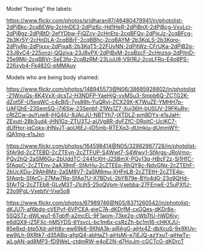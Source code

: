 Model "boxing" the labels: 

https://www.flickr.com/photos/sridharan97/46480479941/in/photolist-2dPjBkc-2cqBEWg-2cHnDE3-2dPjz6c-Hd1HeR-2dPjBnX-2dPjBcg-VxvLcj-2dPjBgz-2dPjBtD-2efYDbw-FiQZcy-2cHnEts-2cqBFQv-2dPjxJz-2cqBFcg-2b3Kr5Y-2cHnDLA-2cqBBrF-2cqBBhc-2cqBAYM-2b3KqLS-2b3Kqro-2dPjyRp-2dPjxxx-2dPjxa8-2b3KqT5-22FUvNN-2dPjtWz-CFrUKa-2dPjB2g-23J8vC4-225onzi-QQziva-23J8vPX-2dPjBxM-2cqBzcF-2cHnzsq-2dPjtnD-25e9Mji-2cqBBVr-SeE3fq-2cqBzRM-23LiuU8-V9i1RJ-2coLFRo-E4o8PS-226xyb4-Fk482G-pMMAuv

Models who are being body shamed:

https://www.flickr.com/photos/148945573@N06/38685928802/in/photolist-21WxuQs-8K4VxX-dcsTJ-H3NDFP-YaeHjQ-vvMSu3-Smpb6Q-ZCTG2K-dZot5F-U5eqWC-c4cBj5-7ys86h-YuQRyj-ZCX29X-K7WuZE-YMHH7p-UAFQhE-23SemSQ-i7i6Sw-23Senbf-21Ws1Z7-Xuj36H-bUSUV-29FKuRy-cRtZCw-quYuw8-jHQ4jU-8JAcJU-NBTYh7-jXTDLZ-pm8DYx-e1sJaH-ZExuti-28b3ud4-jHN1Gz-ZTU3TJ-aUVg8R-dvFZfC-DRojtC-UciKC7-dUfHor-iqCokx-jHNvJT-aoU6EJ-ijD5mb-RTEXq3-dUmkiu-dUmmWY-jQA1mg-e1sJxn

https://www.flickr.com/photos/164598414@N05/32982987728/in/photolist-SfAr9d-2cZTEBD-2cZTEyn-2cZTFUP-S4Wwt7-S4Wwv1-SfArgs-JRoVmo-PQy2hQ-2aSM6Gu-2bUddTC-2441cXH-J2SBmX-PQy13q-HBcF2z-Si1HfC-SfAqpC-2cZTEnv-2aA39mF-SfArHu-2cZTEEp-RhQY8c-NdvGNx-2cZTEhF-2bUcXDu-29Ah8Mz-2aSM8V7-2aSM6mu-XHFnLB-2cZTEtH-2cZTE4p-SfAqrb-SfArCj-27Mw7Rq-SfAq7U-X7BDvL-2bYB79e-BYo4dG-23o9QHd-SfArTQ-2cZTEb8-GLvM3T-J1cih5-25oQVpm-Vxebba-27FEnwE-25uPXfU-23o9PgL-VxebtV-Vxe5o8

https://www.flickr.com/photos/67989746@N05/8371260542/in/photolist-dKJU7j-af6bdg-cVEPvf-6VPCEA-eieC7A-dKDrfM-cxGQes-dKDr8e-5SQSTz-dWLwu1-6Tgbff-a2mcEL-9F1aom-73ke2g-cWbTtU-hWD6iy-e6dQX9-iZ5FXc-hM5YDS-6YsvcL-bc1m6x-csRzZh-bc1m16-cHKXJU-85e8xd-btp5Xd-ajHt8v-ew69k6-9XNA3k-ajRAgG-ajHx4Z-dbXcuS-9x9XUy-ew9jLh-9XRtk7-d35ABq-afgiQ4-abHaZ1-ajHsMi-e7jEJQ-azYxuT-ajHwTv-ajLgAN-ad8MP3-fD9WeL-ctdmRW-e4oE2N-d7HoJm-cGCTcG-dKDrcT
